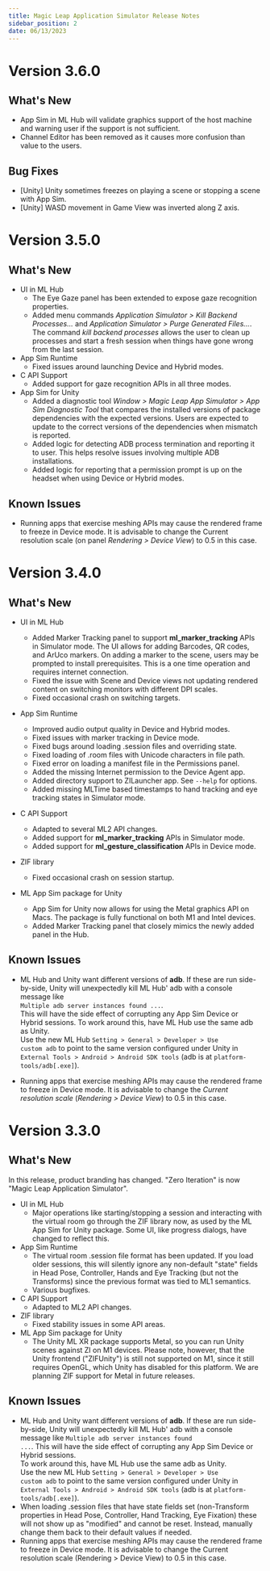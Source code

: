 ```yaml
---
title: Magic Leap Application Simulator Release Notes
sidebar_position: 2
date: 06/13/2023
---
```


# Version 3.6.0

## What's New
  * App Sim in ML Hub will validate graphics support of the host machine and warning user if the support is not sufficient.
  * Channel Editor has been removed as it causes more confusion than value to the users.

## Bug Fixes
  * [Unity] Unity sometimes freezes on playing a scene or stopping a scene with App Sim.
  * [Unity] WASD movement in Game View was inverted along Z axis.

# Version 3.5.0

## What's New
  * UI in ML Hub
    * The Eye Gaze panel has been extended to expose gaze recognition properties.
    * Added menu commands *Application Simulator > Kill Backend Processes...* and *Application Simulator > Purge Generated Files...*.  
    The command *kill backend processes* allows the user to clean up processes and start a fresh session when things have gone wrong from the last session.
  * App Sim Runtime
    * Fixed issues around launching Device and Hybrid modes.
  * C API Support
    * Added support for gaze recognition APIs in all three modes.
  * App Sim for Unity
  	* Added a diagnostic tool *Window > Magic Leap App Simulator > App Sim Diagnostic Tool* that compares the installed versions of package dependencies with the expected versions. Users are expected to update to the correct versions of the dependencies when mismatch is reported.
    * Added logic for detecting ADB process termination and	reporting it to user. This helps resolve issues involving multiple ADB installations.
	* Added logic for reporting that a permission prompt is up on the headset when using Device or Hybrid modes.

## Known Issues
  * Running apps that exercise meshing APIs may cause the rendered frame to freeze in Device mode. It is advisable to change the Current resolution scale (on panel *Rendering > Device View*) to 0.5 in this case.

# Version 3.4.0
## What's New
  * UI in ML Hub
    * Added Marker Tracking panel to support **ml_marker_tracking** APIs in Simulator mode. The UI allows for adding Barcodes, QR codes, and ArUco markers. On adding a marker to the scene, users may be prompted to install prerequisites. This is a one time operation and requires internet connection.
    * Fixed the issue with Scene and Device views not updating rendered content on switching monitors with different DPI scales.
    * Fixed occasional crash on switching targets.
  * App Sim Runtime
    * Improved audio output quality in Device and Hybrid modes.
    * Fixed issues with marker tracking in Device mode.
    * Fixed bugs around loading .session files and overriding state.
    * Fixed loading of .room files with Unicode characters in file path.
    * Fixed error on loading a manifest file in the Permissions panel.
    * Added the missing Internet permission to the Device Agent app.
    * Added directory support to ZILauncher app. See `--help` for options.
    * Added missing MLTime based timestamps to hand tracking and eye tracking states in Simulator mode.

  * C API Support
    * Adapted to several ML2 API changes.
    * Added support for <b>ml_marker_tracking</b> APIs in Simulator mode.
    * Added support for <b>ml_gesture_classification</b> APIs in Device mode.
			
  * ZIF library
    * Fixed occasional crash on session startup.

  * ML App Sim package for Unity
    * App Sim for Unity now allows for using the Metal graphics API on Macs. The package is fully functional on both M1 and Intel devices.
    * Added Marker Tracking panel that closely mimics the newly added panel in the Hub.

## Known Issues
  * ML Hub and Unity want different versions of <b>adb</b>.  If these are run side-by-side, Unity will unexpectedly kill ML Hub' adb with a console message like  
  <code>Multiple adb server instances found ...</code>.  
  This will have the side effect of corrupting any App Sim Device or Hybrid sessions.
  To work around this, have ML Hub use the same adb as Unity.  
  Use the new ML Hub <code>Setting &gt; General &gt; Developer &gt; Use custom adb</code> to point to the same version configured under Unity in 
  <code>External Tools &gt; Android &gt; Android SDK tools</code> (adb is at <code>platform-tools/adb[.exe]</code>).

  * Running apps that exercise meshing APIs may cause the rendered frame to freeze in Device mode. It is advisable to change the *Current resolution scale* (*Rendering > Device View*) to 0.5 in this case.

# Version 3.3.0

## What's New

In this release, product branding has changed.  "Zero Iteration" is now "Magic Leap Application Simulator".

  * UI in ML Hub
    * Major operations like starting/stopping a session and interacting with the virtual room go through the ZIF library now, as used by the ML App Sim for Unity package.  Some UI, like progress dialogs, have changed to reflect this.
  * App Sim Runtime
    * The virtual room .session file format has been updated.  If you load older sessions, this will silently ignore any non-default "state" fields in Head Pose, Controller, Hands and Eye Tracking (but not the Transforms) since the previous format was tied to ML1 semantics.  
    * Various bugfixes.
  * C API Support
    * Adapted to ML2 API changes.
  * ZIF library
    * Fixed stability issues in some API areas.
  * ML App Sim package for Unity
    * The Unity ML XR package supports Metal, so you can run Unity scenes against ZI on M1 devices. Please note, however, that the Unity frontend ("ZIFUnity") is still not supported on M1, since it still requires OpenGL, which Unity has disabled for this platform. We are planning ZIF support for Metal in future releases.

## Known Issues

  * ML Hub and Unity want different versions of <b>adb</b>.  If these are run side-by-side, Unity will unexpectedly kill ML Hub' adb with a console message like <code>Multiple adb server instances found ...</code>.  This will have the side effect of corrupting any App Sim Device or Hybrid sessions.  
  To work around this, have ML Hub use the same adb as Unity.  
  Use the new ML Hub <code>Setting &gt; General &gt; Developer &gt; Use custom adb</code> to point to the same version configured under Unity in <code>External Tools &gt; Android &gt; Android SDK tools</code> (adb is at <code>platform-tools/adb[.exe]</code>).
  * When loading .session files that have state fields set (non-Transform properties in Head Pose, Controller, Hand Tracking, Eye Fixation) these will not show up as "modified" and cannot be reset.  Instead, manually change them back to their default values if needed.
  * Running apps that exercise meshing APIs may cause the rendered frame to freeze in Device mode. It is advisable to change the Current resolution scale (Rendering > Device View) to 0.5 in this case.
